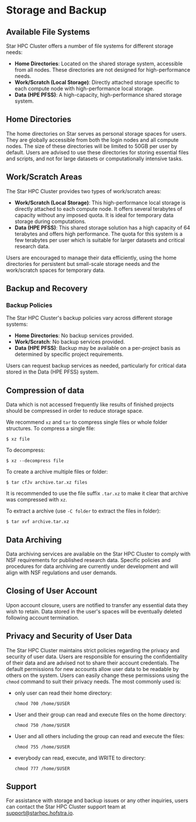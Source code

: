 # Storage and Backup

## Available File Systems

Star HPC Cluster offers a number of file systems for different storage needs:

- **Home Directories**: Located on the shared storage system, accessible from all nodes. These directories are not designed for high-performance needs.
- **Work/Scratch (Local Storage)**: Directly attached storage specific to each compute node with high-performance local storage.
- **Data (HPE PFSS)**: A high-capacity, high-performance shared storage system.

## Home Directories

The home directories on Star serves as personal storage spaces for users. They are globally accessible from both the login nodes and all compute nodes. The size of these directories will be limited to 50GB per user by default. Users are advised to use these directories for storing essential files and scripts, and not for large datasets or computationally intensive tasks.

## Work/Scratch Areas

The Star HPC Cluster provides two types of work/scratch areas:

- **Work/Scratch (Local Storage)**: This high-performance local storage is directly attached to each compute node. It offers several terabytes of capacity without any imposed quota. It is ideal for temporary data storage during computations.
- **Data (HPE PFSS)**: This shared storage solution has a high capacity of 64 terabytes and offers high performance. The quota for this system is a few terabytes per user which is suitable for larger datasets and critical research data.

Users are encouraged to manage their data efficiently, using the home directories for persistent but small-scale storage needs and the work/scratch spaces for temporary data.

## Backup and Recovery

### Backup Policies

The Star HPC Cluster's backup policies vary across different storage systems:

- **Home Directories**: No backup services provided.
- **Work/Scratch**: No backup services provided.
- **Data (HPE PFSS)**: Backup may be available on a per-project basis as determined by specific project requirements.

Users can request backup services as needed, particularly for critical data stored in the Data (HPE PFSS) system.

## Compression of data

Data which is not accessed frequently like results of finished projects
should be compressed in order to reduce storage space.

We recommend `xz` and `tar` to compress single files or whole folder
structures. To compress a single file:

    $ xz file

To decompress:

    $ xz --decompress file

To create a archive multiple files or folder:

    $ tar cfJv archive.tar.xz files

It is recommended to use the file suffix `.tar.xz` to make it clear that
archive was compressed with `xz`.

To extract a archive (use `-C folder` to extract the files in folder):

    $ tar xvf archive.tar.xz

## Data Archiving

Data archiving services are available on the Star HPC Cluster to comply with NSF requirements for published research data. Specific policies and procedures for data archiving are currently under development and will align with NSF regulations and user demands.

## Closing of User Account

Upon account closure, users are notified to transfer any essential data they wish to retain. Data stored in the user's spaces will be eventually deleted following account termination.

## Privacy and Security of User Data

The Star HPC Cluster maintains strict policies regarding the privacy and security of user data. Users are responsible for ensuring the confidentiality of their data and are advised not to share their account credentials. The default permissions for new accounts allow user data to be readable by others on the system. Users can easily change these permissions using the `chmod` command to suit their privacy needs. The most commonly used is:

-   only user can read their home directory:

        chmod 700 /home/$USER

-   User and their group can read and execute files on the home
    directory:

        chmod 750 /home/$USER

-   User and all others including the group can read and execute the
    files:

        chmod 755 /home/$USER

-   everybody can read, execute, and WRITE to directory:

        chmod 777 /home/$USER

## Support

For assistance with storage and backup issues or any other inquiries, users can contact the Star HPC Cluster support team at <support@starhpc.hofstra.io>.
